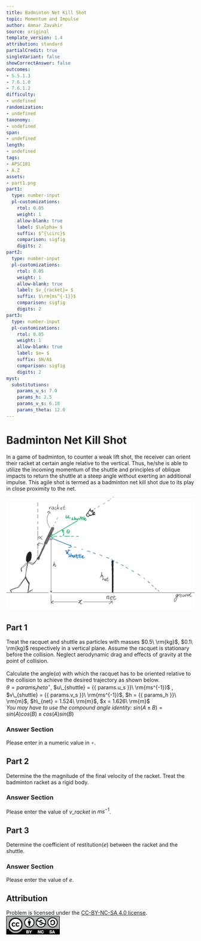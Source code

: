 ```yaml
---
title: Badminton Net Kill Shot
topic: Momentum and Impulse
author: Ammar Zavahir
source: original
template_version: 1.4
attribution: standard
partialCredit: true
singleVariant: false
showCorrectAnswer: false
outcomes:
- 5.5.1.3
- 7.6.1.0
- 7.6.1.2
difficulty:
- undefined
randomization:
- undefined
taxonomy:
- undefined
span:
- undefined
length:
- undefined
tags:
- APSC181
- A.Z
assets:
- part1.png
part1:
  type: number-input
  pl-customizations:
    rtol: 0.05
    weight: 1
    allow-blank: true
    label: $\alpha= $
    suffix: $^{\circ}$
    comparison: sigfig
    digits: 2
part2:
  type: number-input
  pl-customizations:
    rtol: 0.05
    weight: 1
    allow-blank: true
    label: $v_{racket}= $
    suffix: $\rm{ms^{-1}}$
    comparison: sigfig
    digits: 2
part3:
  type: number-input
  pl-customizations:
    rtol: 0.05
    weight: 1
    allow-blank: true
    label: $e= $
    suffix: $N/A$
    comparison: sigfig
    digits: 2
myst:
  substitutions:
    params_u_s: 7.0
    params_h: 2.5
    params_v_s: 6.18
    params_theta: 12.0
---
```

# Badminton Net Kill Shot
In a game of badminton, to counter a weak lift shot, the receiver can orient their racket at certain angle relative to the vertical. Thus, he/she is able to utilize the incoming momentum of the shuttle and principles of oblique impacts to return the shuttle at a steep angle without exerting an additional impulse. This agile shot is termed as a badminton net kill shot due to its play in close proximity to the net.

<img src="part1.png" width=600>

## Part 1

Treat the racquet and shuttle as particles with masses $0.5\ \rm{kg}$, $0.1\ \rm{kg}$ respectively in a vertical plane. Assume the racquet is stationary before the collision. Neglect aerodynamic drag and effects of gravity at the point of collision.
<br>
<br>
Calculate the angle($\alpha$) with which the racquet has to be oriented relative to the collision to achieve the desired trajectory as shown below.
<br>
$\theta = {{ params_theta }}^{\circ}$, $u\_{shuttle} = {{ params.u_s }}\ \rm{ms^{-1}}$ , $v\_{shuttle} = {{ params.v_s }}\ \rm{ms^{-1}}$, $h = {{ params_h }}\ \rm{m}$, $h\_{net} = 1.524\ \rm{m}$, $x = 1.626\ \rm{m}$
<br>
<i>You may have to use the compound angle identity:</i> $sin⁡(A \pm B) = sin(⁡A)cos(B) \pm cos(⁡A)sin(⁡B)$

### Answer Section

Please enter in a numeric value in $\circ$.

## Part 2

Determine the the magnitude of the final velocity of the racket. Treat the badminton racket as a rigid body.

### Answer Section

Please enter the value of $v\_{racket}$ in $ms^{-1}$.

## Part 3

Determine the coefficient of restitution($e$) between the racket and the shuttle.

### Answer Section

Please enter the value of $e$.

## Attribution

Problem is licensed under the [CC-BY-NC-SA 4.0 license](https://creativecommons.org/licenses/by-nc-sa/4.0/).<br> ![The Creative Commons 4.0 license requiring attribution-BY, non-commercial-NC, and share-alike-SA license.](https://raw.githubusercontent.com/firasm/bits/master/by-nc-sa.png)